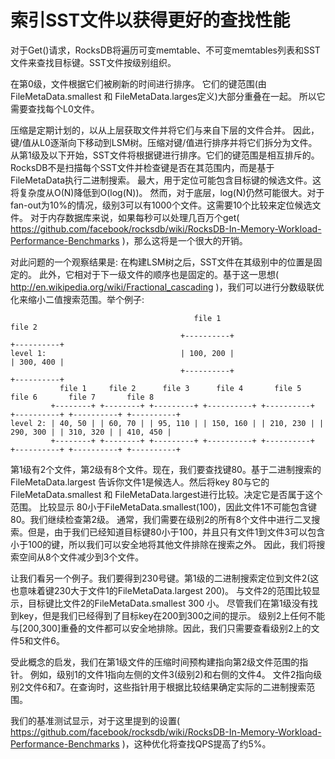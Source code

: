 # 索引SST文件以获得更好的查找性能

对于Get()请求，RocksDB将遍历可变memtable、不可变memtables列表和SST文件来查找目标键。SST文件按级别组织。

在第0级，文件根据它们被刷新的时间进行排序。
它们的键范围(由 FileMetaData.smallest 和 FileMetaData.larges定义)大部分重叠在一起。
所以它需要查找每个L0文件。

压缩是定期计划的，以从上层获取文件并将它们与来自下层的文件合并。
因此，键/值从L0逐渐向下移动到LSM树。压缩对键/值进行排序并将它们拆分为文件。
从第1级及以下开始，SST文件将根据键进行排序。它们的键范围是相互排斥的。
RocksDB不是扫描每个SST文件并检查键是否在其范围内，而是基于FileMetaData执行二进制搜索。
最大，用于定位可能包含目标键的候选文件。这将复杂度从O(N)降低到O(log(N))。
然而，对于底层，log(N)仍然可能很大。对于fan-out为10%的情况，级别3可以有1000个文件。这需要10个比较来定位候选文件。
对于内存数据库来说，如果每秒可以处理几百万个get( https://github.com/facebook/rocksdb/wiki/RocksDB-In-Memory-Workload-Performance-Benchmarks )，那么这将是一个很大的开销。

对此问题的一个观察结果是: 在构建LSM树之后，SST文件在其级别中的位置是固定的。
此外，它相对于下一级文件的顺序也是固定的。基于这一思想( http://en.wikipedia.org/wiki/Fractional_cascading )，我们可以进行分数级联优化来缩小二值搜索范围。举个例子:

                                             file 1                                          file 2
                                          +----------+                                    +----------+
    level 1:                              | 100, 200 |                                    | 300, 400 |
                                          +----------+                                    +----------+
               file 1     file 2      file 3      file 4       file 5       file 6       file 7       file 8
             +--------+ +--------+ +---------+ +----------+ +----------+ +----------+ +----------+ +----------+
    level 2: | 40, 50 | | 60, 70 | | 95, 110 | | 150, 160 | | 210, 230 | | 290, 300 | | 310, 320 | | 410, 450 |
             +--------+ +--------+ +---------+ +----------+ +----------+ +----------+ +----------+ +----------+
 
第1级有2个文件，第2级有8个文件。现在，我们要查找键80。基于二进制搜索的FileMetaData.largest 告诉你文件1是候选人。然后将key 80与它的FileMetaData.smallest 和 FileMetaData.largest进行比较。决定它是否属于这个范围。
比较显示 80小于FileMetaData.smallest(100)，因此文件1不可能包含键80。我们继续检查第2级。
通常，我们需要在级别2的所有8个文件中进行二叉搜索。但是，由于我们已经知道目标键80小于100，并且只有文件1到文件3可以包含小于100的键，所以我们可以安全地将其他文件排除在搜索之外。
因此，我们将搜索空间从8个文件减少到3个文件。

让我们看另一个例子。我们要得到230号键。第1级的二进制搜索定位到文件2(这也意味着键230大于文件1的FileMetaData.largest 200)。
与文件2的范围比较显示，目标键比文件2的FileMetaData.smallest 300 小。
尽管我们在第1级没有找到key，但是我们已经得到了目标key在200到300之间的提示。
级别2上任何不能与[200,300]重叠的文件都可以安全地排除。因此，我们只需要查看级别2上的文件5和文件6。

受此概念的启发，我们在第1级文件的压缩时间预构建指向第2级文件范围的指针。
例如，级别1的文件1指向左侧的文件3(级别2)和右侧的文件4。
文件2指向级别2文件6和7。在查询时，这些指针用于根据比较结果确定实际的二进制搜索范围。

我们的基准测试显示，对于这里提到的设置( https://github.com/facebook/rocksdb/wiki/RocksDB-In-Memory-Workload-Performance-Benchmarks )，这种优化将查找QPS提高了约5%。
